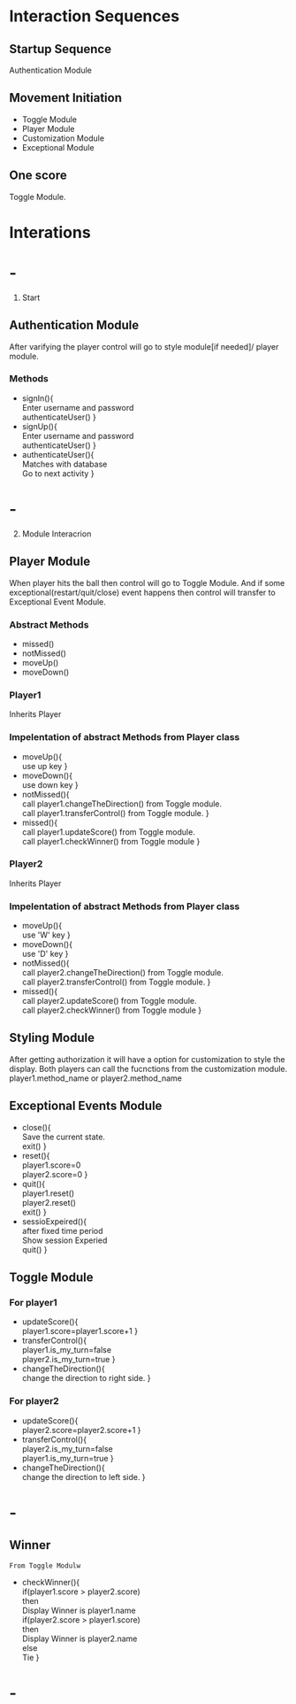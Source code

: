 # Interaction Sequences

## Startup Sequence

Authentication Module

## Movement Initiation

- Toggle Module
- Player Module
- Customization Module
- Exceptional Module

## One score

Toggle Module.

# Interations

# -
1. Start 
## Authentication Module
   After varifying the player control will go to style module[if needed]/ player module.
   ### Methods
   - signIn(){
     <br/> Enter username and password
     <br/>authenticateUser()
    }
   - signUp(){
     <br/> Enter username and password
     <br/>authenticateUser()
   }
   - authenticateUser(){
   <br/> Matches with database
   <br/> Go to next activity
   }
# -

2. Module Interacrion
## Player Module
   When player hits the ball then control will go to Toggle Module.
   And if some exceptional(restart/quit/close) event happens then control will transfer to Exceptional Event Module.
   
   ### Abstract Methods
   - missed()
   - notMissed()
   - moveUp()
   - moveDown()

   ### Player1 
   Inherits Player
   ### Impelentation of abstract Methods from Player class
   -  moveUp(){
    <br/> use up key
   }
   -  moveDown(){
    <br/> use down key
    }
   - notMissed(){
    <br/> call player1.changeTheDirection() from Toggle module.
    <br/> call player1.transferControl() from Toggle module.
   }
   - missed(){
   <br/> call player1.updateScore() from Toggle module. 
    <br/> call player1.checkWinner() from Toggle module
   }

   ### Player2 
   Inherits Player
   ### Impelentation of abstract Methods from Player class
   -  moveUp(){
    <br/> use 'W' key
   }
   -  moveDown(){
    <br/> use 'D' key
    }
   - notMissed(){
    <br/> call player2.changeTheDirection() from Toggle module.
    <br/> call player2.transferControl() from Toggle module.
   }
   - missed(){
   <br/> call player2.updateScore() from Toggle module. 
   <br/> call player2.checkWinner() from Toggle module
   }
  
 
## Styling Module
   After getting authorization it will have a option for customization to style the display.
   Both players can call the fucnctions from the customization module.
   player1.method_name or player2.method_name
   
   
## Exceptional Events Module
   - close(){
    <br/>  Save the current state.
    <br/> exit()
   }
   - reset(){
   <br/>player1.score=0
   <br/>player2.score=0
   }
   - quit(){
   <br/> player1.reset()
   <br/> player2.reset()
   <br/> exit()
   }
   - sessioExpeired(){
   <br/> after fixed time period
   <br/>Show session Experied
   <br/> quit()
   }

## Toggle Module
   ### For player1
   - updateScore(){
    <br /> player1.score=player1.score+1
   }
   - transferControl(){
      <br/>player1.is_my_turn=false
      <br/> player2.is_my_turn=true
   }
   - changeTheDirection(){
   <br/> change the direction to right side.
   }

### For player2
   - updateScore(){
    <br /> player2.score=player2.score+1
   }
   - transferControl(){
      <br/>player2.is_my_turn=false
      <br/> player1.is_my_turn=true
   }
   - changeTheDirection(){
   <br/> change the direction to left side.
   }

# -
## Winner
    From Toggle Modulw
   - checkWinner(){
    <br/>  if(player1.score > player2.score)
    <br/>  then
    <br/> Display Winner is player1.name
    <br/> if(player2.score > player1.score)
    <br/> then
    <br/> Display Winner is player2.name
    <br/> else
    <br/> Tie
   }
# -

    
 
   
   

  
   

